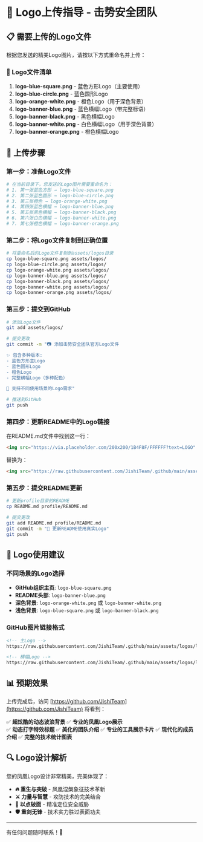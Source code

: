 # 🎨 Logo上传指导 - 击势安全团队

## 📋 需要上传的Logo文件

根据您发送的精美Logo图片，请按以下方式重命名并上传：

### 📂 Logo文件清单

1. **logo-blue-square.png** - 蓝色方形Logo（主要使用）
2. **logo-blue-circle.png** - 蓝色圆形Logo  
3. **logo-orange-white.png** - 橙色Logo（用于深色背景）
4. **logo-banner-blue.png** - 蓝色横幅Logo（带完整标语）
5. **logo-banner-black.png** - 黑色横幅Logo
6. **logo-banner-white.png** - 白色横幅Logo（用于深色背景）
7. **logo-banner-orange.png** - 橙色横幅Logo

## 🚀 上传步骤

### 第一步：准备Logo文件
```bash
# 在当前目录下，您发送的Logo图片需要重命名为：
# 1. 第一张蓝色方形 → logo-blue-square.png
# 2. 第二张蓝色圆形 → logo-blue-circle.png  
# 3. 第三张橙色 → logo-orange-white.png
# 4. 第四张蓝色横幅 → logo-banner-blue.png
# 5. 第五张黑色横幅 → logo-banner-black.png
# 6. 第六张白色横幅 → logo-banner-white.png
# 7. 第七张橙色横幅 → logo-banner-orange.png
```

### 第二步：将Logo文件复制到正确位置
```bash
# 将重命名后的Logo文件复制到assets/logos目录
cp logo-blue-square.png assets/logos/
cp logo-blue-circle.png assets/logos/
cp logo-orange-white.png assets/logos/
cp logo-banner-blue.png assets/logos/
cp logo-banner-black.png assets/logos/
cp logo-banner-white.png assets/logos/
cp logo-banner-orange.png assets/logos/
```

### 第三步：提交到GitHub
```bash
# 添加Logo文件
git add assets/logos/

# 提交更改
git commit -m "📷 添加击势安全团队官方Logo文件

✨ 包含多种版本:
- 蓝色方形主Logo
- 蓝色圆形Logo  
- 橙色Logo
- 完整横幅Logo（多种配色）

🎨 支持不同使用场景的Logo需求"

# 推送到GitHub
git push
```

### 第四步：更新README中的Logo链接
在README.md文件中找到这一行：
```markdown
<img src="https://via.placeholder.com/200x200/1B4F8F/FFFFFF?text=LOGO" alt="击势安全团队" width="180" style="border-radius: 20px; box-shadow: 0 8px 32px rgba(0,0,0,0.3); margin: 20px 0;"/>
```

替换为：
```markdown
<img src="https://raw.githubusercontent.com/JishiTeam/.github/main/assets/logos/logo-blue-square.png" alt="击势安全团队" width="180" style="border-radius: 20px; box-shadow: 0 8px 32px rgba(0,0,0,0.3); margin: 20px 0;"/>
```

### 第五步：提交README更新
```bash
# 更新profile目录的README
cp README.md profile/README.md

# 提交更改
git add README.md profile/README.md
git commit -m "🔄 更新README使用真实Logo"
git push
```

## 🎯 Logo使用建议

### 不同场景的Logo选择
- **GitHub组织主页**: `logo-blue-square.png`
- **README头部**: `logo-banner-blue.png`
- **深色背景**: `logo-orange-white.png` 或 `logo-banner-white.png`
- **浅色背景**: `logo-blue-square.png` 或 `logo-banner-black.png`

### GitHub图片链接格式
```markdown
<!-- 主Logo -->
https://raw.githubusercontent.com/JishiTeam/.github/main/assets/logos/logo-blue-square.png

<!-- 横幅Logo -->
https://raw.githubusercontent.com/JishiTeam/.github/main/assets/logos/logo-banner-blue.png
```

## 📊 预期效果

上传完成后，访问 [https://github.com/JishiTeam](https://github.com/JishiTeam) 将看到：

✅ **超炫酷的动态波浪背景**
✅ **专业的凤凰Logo展示**  
✅ **动态打字特效标题**
✅ **美化的团队介绍**
✅ **专业的工具展示卡片**
✅ **现代化的成员介绍**
✅ **完整的技术统计图表**

## 🔍 Logo设计解析

您的凤凰Logo设计非常精美，完美体现了：
- **🔥 重生与突破** - 凤凰涅槃象征技术革新
- **⚔️ 力量与智慧** - 攻防技术的完美结合
- **🎯 以点破面** - 精准定位安全威胁
- **🛡️ 重剑无锋** - 技术实力胜过表面功夫

---

有任何问题随时联系！🚀 